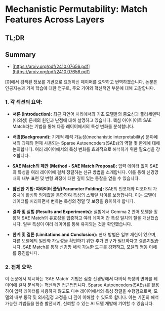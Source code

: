 # Mechanistic Permutability: Match Features Across Layers
## TL;DR
## Summary
- [https://arxiv.org/pdf/2410.07656.pdf](https://arxiv.org/pdf/2410.07656.pdf)

[0]에서 검색된 정보를 기반으로 요청하신 페이퍼를 요약하고 번역하겠습니다. 
논문은 인공지능과 기계 학습에 대한 연구로, 주요 기여와 혁신적인 부분에 대해 고찰합니다.

### 1. 각 섹션의 요약:
- **서론 (Introduction):** 최근 자연어 처리에서의 기초 모델들의 중요성과 폴리세멘틱(다의성) 문제의 원인과 난점에 대해 설명하고 있습니다. 핵심 아이디어로 SAE Match라는 기법을 통해 다중 레이어에서의 특성 변화를 분석합니다.
  
- **배경(Background):** 기계적 해석 가능성(mechanistic interpretability) 분야에서의 과제와 현재 사용되는 Sparse Autoencoders(SAEs)의 역할 및 한계에 대해 논의합니다. 여러 레이어에서의 특성 변화를 효과적으로 해석하기 위한 필요성을 강조합니다.

- **SAE Match의 제안 (Method - SAE Match Proposal):** 입력 데이터 없이 SAE의 특성을 여러 레이어에 걸쳐 정렬하는 신규 방법을 소개합니다. 이를 통해 신경망 내의 내부 표현 및 변형 과정에 대한 깊이 있는 통찰을 얻을 수 있습니다.

- **참신한 기법: 파라미터 폴딩(Parameter Folding):** SAE의 인코더와 디코더의 가중치에 활성화 임계값을 통합하여 특성의 스케일 차이를 보정합니다. 이는 모델이 데이터를 처리하면서 변하는 특성의 정렬 및 보정을 용이하게 합니다.

- **결과 및 실험 (Results and Experiments):** 실험에서 Gemma 2 언어 모델을 활용해 SAE Match의 유효성을 입증하고 여러 레이어 간 특성 일치의 질을 개선했습니다. 일부 특성이 여러 레이어를 통해 유지되는 것을 확인했습니다.

- **한계 및 결론 (Limitations and Conclusion):** 현재 방법은 일부 제한이 있으며, 다른 모델에의 일반화 가능성을 확인하기 위한 추가 연구가 필요하다고 결론지었습니다. SAE Match를 통해 신경망 해석 가능한 도구를 강화하고, 모델의 행동 이해를 증진합니다.

### 2. 전체 요약:
이 논문에서 제시하는 'SAE Match' 기법은 심층 신경망에서 다의적 특성의 변화를 레이어에 걸쳐 분석하는 혁신적인 접근법입니다. Sparse Autoencoders(SAEs)를 활용하여 입력 데이터를 사용하지 않고도 다수 레이어에서의 특성 정렬을 수행함으로써, 모델의 내부 동작 및 의사결정 과정을 더 깊이 이해할 수 있도록 합니다. 이는 기존의 해석 가능한 기법들을 한층 발전시켜, 신뢰할 수 있는 AI 모델 개발에 기여할 수 있습니다.